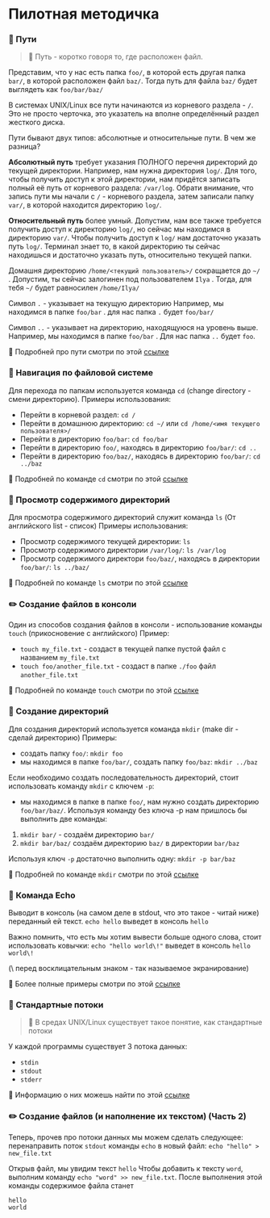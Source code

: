 # Пилотная методичка

### :minibus: Пути
> :memo: Путь - коротко говоря то, где расположен файл.

Представим, что у нас есть папка `foo/`, в которой есть другая папка `bar/`, в которой расположен файл `baz/`. Тогда путь для файла `baz/` будет выглядеть как `foo/bar/baz/`

В системах UNIX/Linux все пути начинаются из корневого раздела - `/`. Это не просто черточка, это указатель на вполне определённый раздел жесткого диска.

Пути бывают двух типов: абсолютные и относительные пути.
В чем же разница?

**Абсолютный путь** требует указания ПОЛНОГО перечня директорий до текущей директории. Например, нам нужна директория `log/`. Для того, чтобы получить доступ к этой директории, нам придётся записать полный её путь от корневого раздела: `/var/log`. Обрати внимание, что запись пути мы начали с `/` - корневого раздела, затем записали папку `var/`, в которой находится директорию `log/`.
 
**Относительный путь** более умный. Допустим, нам все также требуется получить доступ к директорию `log/`, но сейчас мы находимся в директорию `var/`. Чтобы получить доступ к `log/` нам достаточно указать путь `log/`. Терминал знает то, в какой директорию ты сейчас находишься и достаточно указать путь, относительно текущей папки.

Домашня директорию `/home/<текущий пользователь>/` сокращается до `~/` . Допустим, ты сейчас залогинен под пользователем `Ilya` . Тогда, для тебя `~/` будет равносилен `/home/Ilya/`

Символ `.` - указывает на текущую директорию
Например, мы находимся в папке `foo/bar` . для нас папка `.` будет `foo/bar/`

Символ `..` - указывает на директорию, находящуюся на уровень выше.
Например, мы находимся в папке `foo/bar` . Для нас папка `..` будет `foo`. 

:book: Подробней про пути смотри по этой [ссылке](https://losst.ru/put-k-fajlu-v-linux)


### :runner: Навигация по файловой системе

Для перехода по папкам используется команда `cd` (change directory - смени директорию).
Примеры использования:

 - Перейти в корневой раздел: `cd /`
 - Перейти в домашнюю директорию: `cd ~/` или `cd /home/<имя текущего
   пользователя>/`
 - Перейти в директорию `foo/bar`: `cd foo/bar`
 - Перейти в директорию `foo/`, находясь в директорию `foo/bar/`: `cd ..`
 - Перейти в директорию `foo/baz/`, находясь в директорию `foo/bar/`: `cd ../baz`

:book: Подробней по команде `cd` смотри по этой [ссылке](https://www.google.ru/search?client=ubuntu&channel=fs&q=linux+cd&ie=utf-8&oe=utf-8&gfe_rd=cr&ei=PEVYWLCKB4KG7gS4xrHoAQ)


### :open_file_folder: Просмотр содержимого директорий

Для просмотра содержимого директорий служит команда `ls` (От английского list - список)
Примеры использования:

 - Просмотр содержимого текущей директории: `ls`
 - Просмотр содержимого директории `/var/log/`: `ls /var/log`
 - Просмотр содержимого директори `foo/baz/`, находясь в директории `foo/bar/`: `ls ../baz/`

:book: Подробней по команде `ls` смотри по этой [ссылке](https://www.google.ru/search?client=ubuntu&channel=fs&q=linux+ls&ie=utf-8&oe=utf-8&gfe_rd=cr&ei=3ERYWPvaHoKG7gS4xrHoAQ)


### :pencil2: Создание файлов в консоли

Один из способов создания файлов в консоли - использование команды `touch` (прикосновение с английского)
Пример:
* `touch my_file.txt` - создаст в текущей папке пустой файл с названием `my_file.txt`
* `touch foo/another_file.txt` - создаст в папке `./foo` файл `another_file.txt`

:book: Подробней по команде `touch` смотри по этой [ссылке](https://www.google.ru/search?client=ubuntu&channel=fs&q=linux+touch&ie=utf-8&oe=utf-8&gfe_rd=cr&ei=pkRYWLkpgobuBLjGsegB)


### :file_folder: Создание директорий

Для создания директорий используется команда `mkdir` (make dir - сделай директорию)
Примеры:

- создать папку `foo/`: `mkdir foo`
- мы находимся в папке `foo/bar/`, создать папку `foo/baz`: `mkdir ../baz`

Если необходимо создать последовательность директорий, стоит использовать команду `mkdir` с ключем `-p`:
- мы находимся в папке в папке `foo/`, нам нужно создать директорию `foo/bar/baz/`. Используя команду без ключа -p нам пришлось бы выполнить две команды:

1. `mkdir bar/` - создаём директорию `bar/`
2. `mkdir bar/baz/` создаём директорию `baz/` в директории `bar/baz`

Используя ключ `-p` достаточно выполнить одну:
`mkdir -p bar/baz`

:book: Подробней по команде `mkdir` смотри по этой [ссылке](https://www.google.ru/search?client=ubuntu&channel=fs&q=nook+djvu&ie=utf-8&oe=utf-8&gfe_rd=cr&ei=FV1ZWOLmJKW8zAWD3ZmYBw#newwindow=1&safe=off&channel=fs&q=linux+mkdir)

### :balloon: Команда Echo

Выводит в консоль (на самом деле в stdout, что это такое - читай ниже) переданный ей текст.
`echo hello` выведет в консоль `hello`

Важно помнить, что есть мы хотим вывести больше одного слова, стоит использовать ковычки:
`echo "hello world\!"` выведет в консоль `hello world\!`

(\ перед восклицательным знаком - так называемое экранирование)

:book: Более полные примеры смотри по этой [ссылке](https://www.google.ru/search?client=ubuntu&channel=fs&q=linux%20echo&ie=utf-8&oe=utf-8&gfe_rd=cr&ei=6j9YWOrzJpLHZLOMuaAE)


### :barber: Стандартные потоки

> :memo: В средах UNIX/Linux существует такое понятие, как стандартные потоки

У каждой программы существует 3 потока данных:

 - `stdin`
 - `stdout`
 - `stderr`
 
 :book: Информацию о них можешь найти по этой [ссылке](https://habrahabr.ru/post/55136/)

### :pencil2: Создание файлов (и наполнение их текстом) (Часть 2)

Теперь, прочев про потоки данных мы можем сделать следующее: перенаправить поток `stdout` команды `echo` в новый файл:
`echo "hello" > new_file.txt`

Открыв файл, мы увидим текст `hello`
Чтобы добавить к тексту `word`, выполним команду `echo "word" >> new_file.txt`. После выполнения этой команды содержимое файла станет 
```
hello
world
```
